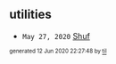 ## utilities


* <code>May 27, 2020</code> [Shuf](2020-05-27T05-20-57-shuf.md)

<sup><sub>generated 12 Jun 2020 22:27:48 by <a href='https://github.com/senorprogrammer/til'>til</a></sub></sup>
